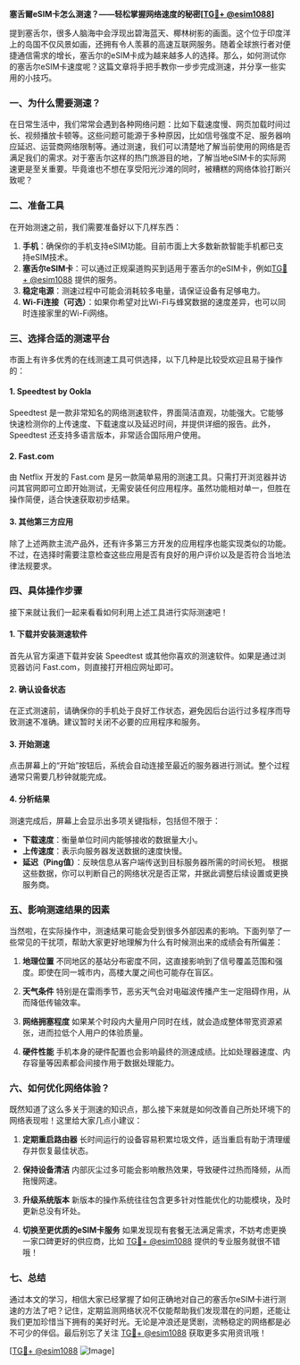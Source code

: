 **塞舌爾eSIM卡怎么测速？——轻松掌握网络速度的秘密[[TG💪+ @esim1088](https://t.me/s/esim1088)]**

提到塞舌尔，很多人脑海中会浮现出碧海蓝天、椰林树影的画面。这个位于印度洋上的岛国不仅风景如画，还拥有令人羡慕的高速互联网服务。随着全球旅行者对便捷通信需求的增长，塞舌尔的eSIM卡成为越来越多人的选择。那么，如何测试你的塞舌尔eSIM卡速度呢？这篇文章将手把手教你一步步完成测速，并分享一些实用的小技巧。

### 一、为什么需要测速？

在日常生活中，我们常常会遇到各种网络问题：比如下载速度慢、网页加载时间过长、视频播放卡顿等。这些问题可能源于多种原因，比如信号强度不足、服务器响应延迟、运营商网络限制等。通过测速，我们可以清楚地了解当前使用的网络是否满足我们的需求。对于塞舌尔这样的热门旅游目的地，了解当地eSIM卡的实际网速更是至关重要。毕竟谁也不想在享受阳光沙滩的同时，被糟糕的网络体验打断兴致呢？

### 二、准备工具

在开始测速之前，我们需要准备好以下几样东西：

1. **手机**：确保你的手机支持eSIM功能。目前市面上大多数新款智能手机都已支持eSIM技术。
2. **塞舌尔eSIM卡**：可以通过正规渠道购买到适用于塞舌尔的eSIM卡，例如[TG💪+ @esim1088](https://t.me/s/esim1088) 提供的服务。
3. **稳定电源**：测速过程中可能会消耗较多电量，请保证设备有足够电力。
4. **Wi-Fi连接（可选）**：如果你希望对比Wi-Fi与蜂窝数据的速度差异，也可以同时连接家里的Wi-Fi网络。

### 三、选择合适的测速平台

市面上有许多优秀的在线测速工具可供选择，以下几种是比较受欢迎且易于操作的：

#### 1. Speedtest by Ookla
Speedtest 是一款非常知名的网络测速软件，界面简洁直观，功能强大。它能够快速检测你的上传速度、下载速度以及延迟时间，并提供详细的报告。此外，Speedtest 还支持多语言版本，非常适合国际用户使用。

#### 2. Fast.com
由 Netflix 开发的 Fast.com 是另一款简单易用的测速工具。只需打开浏览器并访问其官网即可立即开始测试，无需安装任何应用程序。虽然功能相对单一，但胜在操作简便，适合快速获取初步结果。

#### 3. 其他第三方应用
除了上述两款主流产品外，还有许多第三方开发的应用程序也能实现类似的功能。不过，在选择时需要注意检查这些应用是否有良好的用户评价以及是否符合当地法律法规要求。

### 四、具体操作步骤

接下来就让我们一起来看看如何利用上述工具进行实际测速吧！

#### 1. 下载并安装测速软件
首先从官方渠道下载并安装 Speedtest 或其他你喜欢的测速软件。如果是通过浏览器访问 Fast.com，则直接打开相应网址即可。

#### 2. 确认设备状态
在正式测速前，请确保你的手机处于良好工作状态，避免因后台运行过多程序而导致测速不准确。建议暂时关闭不必要的应用程序和服务。

#### 3. 开始测速
点击屏幕上的“开始”按钮后，系统会自动连接至最近的服务器进行测试。整个过程通常只需要几秒钟就能完成。

#### 4. 分析结果
测速完成后，屏幕上会显示出多项关键指标，包括但不限于：
- **下载速度**：衡量单位时间内能够接收的数据量大小。
- **上传速度**：表示向服务器发送数据的速度快慢。
- **延迟（Ping值）**：反映信息从客户端传送到目标服务器所需的时间长短。
根据这些数据，你可以判断自己的网络状况是否正常，并据此调整后续设置或更换服务商。

### 五、影响测速结果的因素

当然啦，在实际操作中，测速结果可能会受到很多外部因素的影响。下面列举了一些常见的干扰项，帮助大家更好地理解为什么有时候测出来的成绩会有所偏差：

1. **地理位置**
   不同地区的基站分布密度不同，这直接影响到了信号覆盖范围和强度。即使在同一城市内，高楼大厦之间也可能存在盲区。
   
2. **天气条件**
   特别是在雷雨季节，恶劣天气会对电磁波传播产生一定阻碍作用，从而降低传输效率。

3. **网络拥塞程度**
   如果某个时段内大量用户同时在线，就会造成整体带宽资源紧张，进而拉低个人用户的体验质量。

4. **硬件性能**
   手机本身的硬件配置也会影响最终的测速成绩。比如处理器速度、内存容量等因素都会间接作用于数据处理能力。

### 六、如何优化网络体验？

既然知道了这么多关于测速的知识点，那么接下来就是如何改善自己所处环境下的网络表现啦！这里给大家几点小建议：

1. **定期重启路由器**
   长时间运行的设备容易积累垃圾文件，适当重启有助于清理缓存并恢复最佳状态。

2. **保持设备清洁**
   内部灰尘过多可能会影响散热效果，导致硬件过热而降频，从而拖慢网速。

3. **升级系统版本**
   新版本的操作系统往往包含更多针对性能优化的功能模块，及时更新总没有坏处。

4. **切换至更优质的eSIM卡服务**
   如果发现现有套餐无法满足需求，不妨考虑更换一家口碑更好的供应商，比如 [TG💪+ @esim1088](https://t.me/s/esim1088) 提供的专业服务就很不错哦！

### 七、总结

通过本文的学习，相信大家已经掌握了如何正确地对自己的塞舌尔eSIM卡进行测速的方法了吧？记住，定期监测网络状况不仅能帮助我们发现潜在的问题，还能让我们更加珍惜当下拥有的美好时光。无论是冲浪还是煲剧，流畅稳定的网络都是必不可少的伴侣。最后别忘了关注 [TG💪+ @esim1088](https://t.me/s/esim1088) 获取更多实用资讯哦！

[[TG💪+ @esim1088](https://t.me/s/esim1088) ![Image](https://i.postimg.cc/4NQfJmqS/Snipaste-2025-05-13-00-14-12.png)]